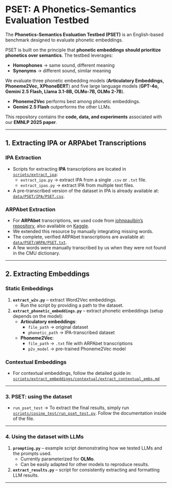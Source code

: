 # PSET: A Phonetics-Semantics Evaluation Testbed  

The **Phonetics-Semantics Evaluation Testbed (PSET)** is an English-based benchmark designed to evaluate phonetic embeddings.  

PSET is built on the principle that **phonetic embeddings should prioritize phonetics over semantics**. The testbed leverages:  
- **Homophones** → same sound, different meaning  
- **Synonyms** → different sound, similar meaning  

We evaluate three phonetic embedding models (**Articulatory Embeddings, Phoneme2Vec, XPhoneBERT**) and five large language models (**GPT-4o, Gemini 2.5 Flash, Llama 3.1-8B, OLMo-7B, OLMo 2-7B**).  
- **Phoneme2Vec** performs best among phonetic embeddings.  
- **Gemini 2.5 Flash** outperforms the other LLMs.  

This repository contains the **code, data, and experiments** associated with our **EMNLP 2025 paper**.  

---

## 1. Extracting IPA or ARPAbet Transcriptions  

### IPA Extraction  
- Scripts for extracting **IPA** transcriptions are located in [`scripts/extract_ipa`](scripts/extract_ipa):  
  - `extract_ipa.py` → extract IPA from a single `.csv` or `.txt` file.  
  - `extract_ipas.py` → extract IPA from multiple text files.  
- A pre-transcribed version of the dataset in IPA is already available at:  
  [`data/PSET/IPA/PSET.csv`](data/PSET/IPA/PSET.csv).  

### ARPAbet Extraction  
- For **ARPAbet** transcriptions, we used code from [johnpaulbin’s repository](https://github.com/johnpaulbin), also available on [Kaggle](https://www.kaggle.com/datasets/coldfir4/arpabet?resource=download).  
- We extended this resource by manually integrating missing words.  
- The complete, verified ARPAbet transcriptions are available at:  
  [`data/PSET/ARPA/PSET.txt`](data/PSET/ARPA/PSET.txt).  
- A few words were manually transcribed by us when they were not found in the CMU dictionary.  

---

## 2. Extracting Embeddings  

### Static Embeddings  
1. **`extract_w2v.py`** – extract Word2Vec embeddings.  
   - Run the script by providing a path to the dataset.  
2. **`extract_phonetic_embeddings.py`** – extract phonetic embeddings (setup depends on the model):  
   - **Articulatory embeddings**:  
     - `file_path` → original dataset  
     - `phonetic_path` → IPA-transcribed dataset  
   - **Phoneme2Vec**:  
     - `file_path` → `.txt` file with ARPAbet transcriptions  
     - `p2v_model` → pre-trained Phoneme2Vec model  

### Contextual Embeddings  
- For contextual embeddings, follow the detailed guide in:  
  [`scripts/extract_embeddings/contextual/extract_contextual_embs.md`](scripts/extract_embeddings/contextual/extract_contextual_embs.md)  


---
### 3. PSET: using the dataset 

- `run_pset_test` → To extract the final results, simply run [`scripts/cosine_test/run_pset_test.py`](scripts/cosine_test/run_pset_test.py). Follow the documentation inside of the file.

---

### 4. Using the dataset with LLMs  

1. **`prompting.py`** – example script demonstrating how we tested LLMs and the prompts used.  
   - Currently parameterized for **OLMo**.  
   - Can be easily adapted for other models to reproduce results.  
2. **`extract_results.py`** – script for consistently extracting and formatting LLM results.  

---
